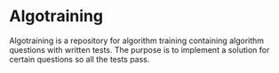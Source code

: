 # Algotraining
Algotraining is a repository for algorithm training containing algorithm questions with written tests.
The purpose is to implement a solution for certain questions so all the tests pass. 